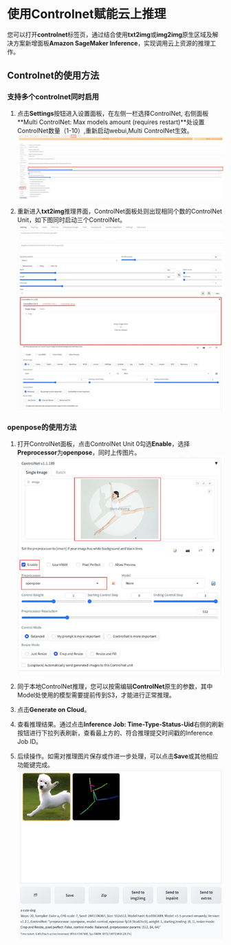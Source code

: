 # 使用Controlnet赋能云上推理

您可以打开**controlnet**标签页，通过结合使用**txt2img**或**img2img**原生区域及解决方案新增面板**Amazon SageMaker Inference**，实现调用云上资源的推理工作。 


## Controlnet的使用方法

### 支持多个controlnet同时启用
1. 点击**Settings**按钮进入设置面板，在左侧一栏选择ControlNet, 右侧面板**Multi ControlNet: Max models amount (requires restart)**处设置ControlNet数量（1-10）,重新启动webui,Multi ControlNet生效。
![Setting-Controlnet](../../images/setting-multi-controlnet.png)

2. 重新进入**txt2img**推理界面，ControlNet面板处则出现相同个数的ControlNet Unit，如下图同时启动三个ControlNet。
![Setting-Controlnet](../../images/multi-controlnet-inference.png)

### openpose的使用方法
1. 打开ControlNet面板，点击ControlNet Unit 0勾选**Enable**，选择**Preprocessor**为**openpose**，同时上传图片。
 ![Controlnet-openpose-prepare](../../images/controlnet-openpose-prepare.png)
    
2. 同于本地ControlNet推理，您可以按需编辑**ControlNet**原生的参数，其中Model处使用的模型需要提前传到S3，才能进行正常推理。
3. 点击**Generate on Cloud**。

4. 查看推理结果。通过点击**Inference Job: Time-Type-Status-Uid**右侧的刷新按钮进行下拉列表刷新，查看最上方的、符合推理提交时间戳的Inference Job ID。

5. 后续操作。如需对推理图片保存或作进一步处理，可以点击**Save**或其他相应功能键完成。
![generate results controlnet](../../images/cute-dog-controlnet.png)

